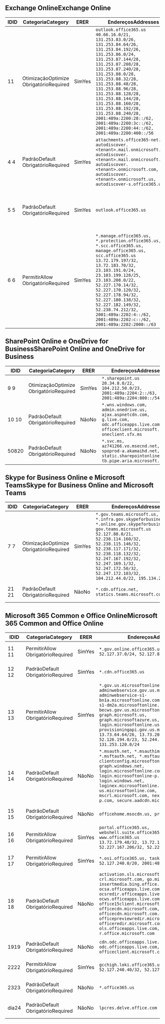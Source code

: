 <!--THIS FILE IS AUTOMATICALLY GENERATED. MANUAL CHANGES WILL BE OVERWRITTEN.-->
<!--Please contact the Office 365 Endpoints team with any questions.-->
<!--USGovGCCHigh endpoints version 2019120400-->
<!--File generated 2019-12-04 17:00:06.6464-->

## <a name="exchange-online"></a><span data-ttu-id="9068d-101">Exchange Online</span><span class="sxs-lookup"><span data-stu-id="9068d-101">Exchange Online</span></span>

<span data-ttu-id="9068d-102">ID</span><span class="sxs-lookup"><span data-stu-id="9068d-102">ID</span></span> | <span data-ttu-id="9068d-103">Categoria</span><span class="sxs-lookup"><span data-stu-id="9068d-103">Category</span></span> | <span data-ttu-id="9068d-104">ER</span><span class="sxs-lookup"><span data-stu-id="9068d-104">ER</span></span> | <span data-ttu-id="9068d-105">Endereços</span><span class="sxs-lookup"><span data-stu-id="9068d-105">Addresses</span></span> | <span data-ttu-id="9068d-106">Portas</span><span class="sxs-lookup"><span data-stu-id="9068d-106">Ports</span></span>
-- | -------------------- | --- | ------------------------------------------------------------------------------------------------------------------------------------------------------------------------------------------------------------------------------------------------------------------------------------------------------------------------------------------------------------------------------------------------------------------------------------------------ | -------------------------------
<span data-ttu-id="9068d-107">1</span><span class="sxs-lookup"><span data-stu-id="9068d-107">1</span></span> | <span data-ttu-id="9068d-108">Otimização</span><span class="sxs-lookup"><span data-stu-id="9068d-108">Optimize</span></span><BR><span data-ttu-id="9068d-109">Obrigatório</span><span class="sxs-lookup"><span data-stu-id="9068d-109">Required</span></span> | <span data-ttu-id="9068d-110">Sim</span><span class="sxs-lookup"><span data-stu-id="9068d-110">Yes</span></span> | `outlook.office365.us`<BR>`40.66.16.0/21, 131.253.83.0/26, 131.253.84.64/26, 131.253.84.192/26, 131.253.86.0/24, 131.253.87.144/28, 131.253.87.208/28, 131.253.87.240/28, 131.253.88.0/28, 131.253.88.32/28, 131.253.88.48/28, 131.253.88.96/28, 131.253.88.128/28, 131.253.88.144/28, 131.253.88.160/28, 131.253.88.192/28, 131.253.88.240/28, 2001:489a:2200:28::/62, 2001:489a:2200:3c::/62, 2001:489a:2200:44::/62, 2001:489a:2200:400::/56` | <span data-ttu-id="9068d-111">**TCP:** 443, 80</span><span class="sxs-lookup"><span data-stu-id="9068d-111">**TCP:** 443, 80</span></span>
<span data-ttu-id="9068d-112">4 </span><span class="sxs-lookup"><span data-stu-id="9068d-112">4</span></span> | <span data-ttu-id="9068d-113">Padrão</span><span class="sxs-lookup"><span data-stu-id="9068d-113">Default</span></span><BR><span data-ttu-id="9068d-114">Obrigatório</span><span class="sxs-lookup"><span data-stu-id="9068d-114">Required</span></span> | <span data-ttu-id="9068d-115">Sim</span><span class="sxs-lookup"><span data-stu-id="9068d-115">Yes</span></span> | `attachments.office365-net.us, autodiscover.<tenant>.mail.onmicrosoft.com, autodiscover.<tenant>.mail.onmicrosoft.us, autodiscover.<tenant>.onmicrosoft.com, autodiscover.<tenant>.onmicrosoft.us, autodiscover-s.office365.us` | <span data-ttu-id="9068d-116">**TCP:** 443, 80</span><span class="sxs-lookup"><span data-stu-id="9068d-116">**TCP:** 443, 80</span></span>
<span data-ttu-id="9068d-117">5 </span><span class="sxs-lookup"><span data-stu-id="9068d-117">5</span></span> | <span data-ttu-id="9068d-118">Padrão</span><span class="sxs-lookup"><span data-stu-id="9068d-118">Default</span></span><BR><span data-ttu-id="9068d-119">Obrigatório</span><span class="sxs-lookup"><span data-stu-id="9068d-119">Required</span></span> | <span data-ttu-id="9068d-120">Sim</span><span class="sxs-lookup"><span data-stu-id="9068d-120">Yes</span></span> | `outlook.office365.us` | <span data-ttu-id="9068d-121">**TCP:** 143, 25, 587, 993, 995</span><span class="sxs-lookup"><span data-stu-id="9068d-121">**TCP:** 143, 25, 587, 993, 995</span></span>
<span data-ttu-id="9068d-122">6 </span><span class="sxs-lookup"><span data-stu-id="9068d-122">6</span></span> | <span data-ttu-id="9068d-123">Permitir</span><span class="sxs-lookup"><span data-stu-id="9068d-123">Allow</span></span><BR><span data-ttu-id="9068d-124">Obrigatório</span><span class="sxs-lookup"><span data-stu-id="9068d-124">Required</span></span> | <span data-ttu-id="9068d-125">Sim</span><span class="sxs-lookup"><span data-stu-id="9068d-125">Yes</span></span> | `*.manage.office365.us, *.protection.office365.us, *.scc.office365.us, manage.office365.us, scc.office365.us`<BR>`13.72.179.197/32, 13.72.183.70/32, 23.103.191.0/24, 23.103.199.128/25, 23.103.208.0/22, 52.227.170.14/32, 52.227.170.120/32, 52.227.178.94/32, 52.227.180.138/32, 52.227.182.149/32, 52.238.74.212/32, 2001:489a:2202:4::/62, 2001:489a:2202:c::/62, 2001:489a:2202:2000::/63` | <span data-ttu-id="9068d-126">**TCP:** 25, 443</span><span class="sxs-lookup"><span data-stu-id="9068d-126">**TCP:** 25, 443</span></span>

## <a name="sharepoint-online-and-onedrive-for-business"></a><span data-ttu-id="9068d-127">SharePoint Online e OneDrive for Business</span><span class="sxs-lookup"><span data-stu-id="9068d-127">SharePoint Online and OneDrive for Business</span></span>

<span data-ttu-id="9068d-128">ID</span><span class="sxs-lookup"><span data-stu-id="9068d-128">ID</span></span> | <span data-ttu-id="9068d-129">Categoria</span><span class="sxs-lookup"><span data-stu-id="9068d-129">Category</span></span> | <span data-ttu-id="9068d-130">ER</span><span class="sxs-lookup"><span data-stu-id="9068d-130">ER</span></span> | <span data-ttu-id="9068d-131">Endereços</span><span class="sxs-lookup"><span data-stu-id="9068d-131">Addresses</span></span> | <span data-ttu-id="9068d-132">Portas</span><span class="sxs-lookup"><span data-stu-id="9068d-132">Ports</span></span>
-- | -------------------- | --- | --------------------------------------------------------------------------------------------------------------------------------------------- | ----------------
<span data-ttu-id="9068d-133">9 </span><span class="sxs-lookup"><span data-stu-id="9068d-133">9</span></span> | <span data-ttu-id="9068d-134">Otimização</span><span class="sxs-lookup"><span data-stu-id="9068d-134">Optimize</span></span><BR><span data-ttu-id="9068d-135">Obrigatório</span><span class="sxs-lookup"><span data-stu-id="9068d-135">Required</span></span> | <span data-ttu-id="9068d-136">Sim</span><span class="sxs-lookup"><span data-stu-id="9068d-136">Yes</span></span> | `*.sharepoint.us`<BR>`20.34.8.0/22, 104.212.50.0/23, 2001:489a:2204:2::/63, 2001:489a:2204:800::/54` | <span data-ttu-id="9068d-137">**TCP:** 443, 80</span><span class="sxs-lookup"><span data-stu-id="9068d-137">**TCP:** 443, 80</span></span>
<span data-ttu-id="9068d-138">10 </span><span class="sxs-lookup"><span data-stu-id="9068d-138">10</span></span> | <span data-ttu-id="9068d-139">Padrão</span><span class="sxs-lookup"><span data-stu-id="9068d-139">Default</span></span><BR><span data-ttu-id="9068d-140">Obrigatório</span><span class="sxs-lookup"><span data-stu-id="9068d-140">Required</span></span> | <span data-ttu-id="9068d-141">Não</span><span class="sxs-lookup"><span data-stu-id="9068d-141">No</span></span> | `*.wns.windows.com, admin.onedrive.us, ajax.aspnetcdn.com, g.live.com, odc.officeapps.live.com, officeclient.microsoft.com, oneclient.sfx.ms` | <span data-ttu-id="9068d-142">**TCP:** 443, 80</span><span class="sxs-lookup"><span data-stu-id="9068d-142">**TCP:** 443, 80</span></span>
<span data-ttu-id="9068d-143">508</span><span class="sxs-lookup"><span data-stu-id="9068d-143">20</span></span> | <span data-ttu-id="9068d-144">Padrão</span><span class="sxs-lookup"><span data-stu-id="9068d-144">Default</span></span><BR><span data-ttu-id="9068d-145">Obrigatório</span><span class="sxs-lookup"><span data-stu-id="9068d-145">Required</span></span> | <span data-ttu-id="9068d-146">Não</span><span class="sxs-lookup"><span data-stu-id="9068d-146">No</span></span> | `*.svc.ms, az741266.vo.msecnd.net, spoprod-a.akamaihd.net, static.sharepointonline.com, tb.pipe.aria.microsoft.com` | <span data-ttu-id="9068d-147">**TCP:** 443, 80</span><span class="sxs-lookup"><span data-stu-id="9068d-147">**TCP:** 443, 80</span></span>

## <a name="skype-for-business-online-and-microsoft-teams"></a><span data-ttu-id="9068d-148">Skype for Business Online e Microsoft Teams</span><span class="sxs-lookup"><span data-stu-id="9068d-148">Skype for Business Online and Microsoft Teams</span></span>

<span data-ttu-id="9068d-149">ID</span><span class="sxs-lookup"><span data-stu-id="9068d-149">ID</span></span> | <span data-ttu-id="9068d-150">Categoria</span><span class="sxs-lookup"><span data-stu-id="9068d-150">Category</span></span> | <span data-ttu-id="9068d-151">ER</span><span class="sxs-lookup"><span data-stu-id="9068d-151">ER</span></span> | <span data-ttu-id="9068d-152">Endereços</span><span class="sxs-lookup"><span data-stu-id="9068d-152">Addresses</span></span> | <span data-ttu-id="9068d-153">Portas</span><span class="sxs-lookup"><span data-stu-id="9068d-153">Ports</span></span>
-- | -------------------- | --- | --------------------------------------------------------------------------------------------------------------------------------------------------------------------------------------------------------------------------------------------------------------------------------------------------------------------------------- | ---------------------------------------------------
<span data-ttu-id="9068d-154">7 </span><span class="sxs-lookup"><span data-stu-id="9068d-154">7</span></span> | <span data-ttu-id="9068d-155">Otimização</span><span class="sxs-lookup"><span data-stu-id="9068d-155">Optimize</span></span><BR><span data-ttu-id="9068d-156">Obrigatório</span><span class="sxs-lookup"><span data-stu-id="9068d-156">Required</span></span> | <span data-ttu-id="9068d-157">Sim</span><span class="sxs-lookup"><span data-stu-id="9068d-157">Yes</span></span> | `*.gov.teams.microsoft.us, *.infra.gov.skypeforbusiness.us, *.online.gov.skypeforbusiness.us, gov.teams.microsoft.us`<BR>`52.127.88.0/21, 52.238.114.160/32, 52.238.115.146/32, 52.238.117.171/32, 52.238.118.132/32, 52.247.167.192/32, 52.247.169.1/32, 52.247.172.50/32, 52.247.172.103/32, 104.212.44.0/22, 195.134.228.0/22` | <span data-ttu-id="9068d-158">**TCP:** 443, 80</span><span class="sxs-lookup"><span data-stu-id="9068d-158">**TCP:** 443, 80</span></span><BR><span data-ttu-id="9068d-159">**UDP:** 3478, 3479, 3480, 3481</span><span class="sxs-lookup"><span data-stu-id="9068d-159">**UDP:** 3478, 3479, 3480, 3481</span></span>
<span data-ttu-id="9068d-160"> 21 </span><span class="sxs-lookup"><span data-stu-id="9068d-160">21</span></span> | <span data-ttu-id="9068d-161">Padrão</span><span class="sxs-lookup"><span data-stu-id="9068d-161">Default</span></span><BR><span data-ttu-id="9068d-162">Obrigatório</span><span class="sxs-lookup"><span data-stu-id="9068d-162">Required</span></span> | <span data-ttu-id="9068d-163">Não</span><span class="sxs-lookup"><span data-stu-id="9068d-163">No</span></span> | `*.cdn.office.net, statics.teams.microsoft.com` | <span data-ttu-id="9068d-164">**TCP:** 443</span><span class="sxs-lookup"><span data-stu-id="9068d-164">**TCP:** 443</span></span>

## <a name="microsoft-365-common-and-office-online"></a><span data-ttu-id="9068d-165">Microsoft 365 Common e Office Online</span><span class="sxs-lookup"><span data-stu-id="9068d-165">Microsoft 365 Common and Office Online</span></span>

<span data-ttu-id="9068d-166">ID</span><span class="sxs-lookup"><span data-stu-id="9068d-166">ID</span></span> | <span data-ttu-id="9068d-167">Categoria</span><span class="sxs-lookup"><span data-stu-id="9068d-167">Category</span></span> | <span data-ttu-id="9068d-168">ER</span><span class="sxs-lookup"><span data-stu-id="9068d-168">ER</span></span> | <span data-ttu-id="9068d-169">Endereços</span><span class="sxs-lookup"><span data-stu-id="9068d-169">Addresses</span></span> | <span data-ttu-id="9068d-170">Portas</span><span class="sxs-lookup"><span data-stu-id="9068d-170">Ports</span></span>
-- | ------------------- | --- | --------------------------------------------------------------------------------------------------------------------------------------------------------------------------------------------------------------------------------------------------------------------------------------------------------------------------------------------------------------------------------------------------------------------- | ----------------
<span data-ttu-id="9068d-171">11 </span><span class="sxs-lookup"><span data-stu-id="9068d-171">11</span></span> | <span data-ttu-id="9068d-172">Permitir</span><span class="sxs-lookup"><span data-stu-id="9068d-172">Allow</span></span><BR><span data-ttu-id="9068d-173">Obrigatório</span><span class="sxs-lookup"><span data-stu-id="9068d-173">Required</span></span> | <span data-ttu-id="9068d-174">Sim</span><span class="sxs-lookup"><span data-stu-id="9068d-174">Yes</span></span> | `*.gov.online.office365.us`<BR>`52.127.37.0/24, 52.127.82.0/23` | <span data-ttu-id="9068d-175">**TCP:** 443</span><span class="sxs-lookup"><span data-stu-id="9068d-175">**TCP:** 443</span></span>
<span data-ttu-id="9068d-176">12 </span><span class="sxs-lookup"><span data-stu-id="9068d-176">12</span></span> | <span data-ttu-id="9068d-177">Padrão</span><span class="sxs-lookup"><span data-stu-id="9068d-177">Default</span></span><BR><span data-ttu-id="9068d-178">Obrigatório</span><span class="sxs-lookup"><span data-stu-id="9068d-178">Required</span></span> | <span data-ttu-id="9068d-179">Sim</span><span class="sxs-lookup"><span data-stu-id="9068d-179">Yes</span></span> | `*.cdn.office365.us` | <span data-ttu-id="9068d-180">**TCP:** 443</span><span class="sxs-lookup"><span data-stu-id="9068d-180">**TCP:** 443</span></span>
<span data-ttu-id="9068d-181">13 </span><span class="sxs-lookup"><span data-stu-id="9068d-181">13</span></span> | <span data-ttu-id="9068d-182">Permitir</span><span class="sxs-lookup"><span data-stu-id="9068d-182">Allow</span></span><BR><span data-ttu-id="9068d-183">Obrigatório</span><span class="sxs-lookup"><span data-stu-id="9068d-183">Required</span></span> | <span data-ttu-id="9068d-184">Sim</span><span class="sxs-lookup"><span data-stu-id="9068d-184">Yes</span></span> | `*.gov.us.microsoftonline.com, adminwebservice.gov.us.microsoftonline.com, adminwebservice-s1-bn1a.microsoftonline.com, adminwebservice-s1-dm2a.microsoftonline.com, becws.gov.us.microsoftonline.com, graph.microsoft.us, graph.microsoftazure.us, login.microsoftonline.us, provisioningapi.gov.us.microsoftonline.com`<BR>`13.73.64.64/26, 13.73.208.128/25, 52.126.194.0/23, 52.244.120.128/25, 131.253.120.0/24` | <span data-ttu-id="9068d-185">**TCP:** 443</span><span class="sxs-lookup"><span data-stu-id="9068d-185">**TCP:** 443</span></span>
<span data-ttu-id="9068d-186">14 </span><span class="sxs-lookup"><span data-stu-id="9068d-186">14</span></span> | <span data-ttu-id="9068d-187">Padrão</span><span class="sxs-lookup"><span data-stu-id="9068d-187">Default</span></span><BR><span data-ttu-id="9068d-188">Obrigatório</span><span class="sxs-lookup"><span data-stu-id="9068d-188">Required</span></span> | <span data-ttu-id="9068d-189">Não</span><span class="sxs-lookup"><span data-stu-id="9068d-189">No</span></span> | `*.msauth.net, *.msauthimages.us, *.msftauth.net, *.msftauthimages.us, clientconfig.microsoftonline-p.net, graph.windows.net, login.microsoftonline.com, login.microsoftonline-p.com, login.windows.net, loginex.microsoftonline.com, login-us.microsoftonline.com, mscrl.microsoft.com, nexus.microsoftonline-p.com, secure.aadcdn.microsoftonline-p.com` | <span data-ttu-id="9068d-190">**TCP:** 443</span><span class="sxs-lookup"><span data-stu-id="9068d-190">**TCP:** 443</span></span>
<span data-ttu-id="9068d-191">15 </span><span class="sxs-lookup"><span data-stu-id="9068d-191">15</span></span> | <span data-ttu-id="9068d-192">Padrão</span><span class="sxs-lookup"><span data-stu-id="9068d-192">Default</span></span><BR><span data-ttu-id="9068d-193">Obrigatório</span><span class="sxs-lookup"><span data-stu-id="9068d-193">Required</span></span> | <span data-ttu-id="9068d-194">Não</span><span class="sxs-lookup"><span data-stu-id="9068d-194">No</span></span> | `officehome.msocdn.us, prod.msocdn.us` | <span data-ttu-id="9068d-195">**TCP:** 443, 80</span><span class="sxs-lookup"><span data-stu-id="9068d-195">**TCP:** 443, 80</span></span>
<span data-ttu-id="9068d-196">16 </span><span class="sxs-lookup"><span data-stu-id="9068d-196">16</span></span> | <span data-ttu-id="9068d-197">Permitir</span><span class="sxs-lookup"><span data-stu-id="9068d-197">Allow</span></span><BR><span data-ttu-id="9068d-198">Obrigatório</span><span class="sxs-lookup"><span data-stu-id="9068d-198">Required</span></span> | <span data-ttu-id="9068d-199">Sim</span><span class="sxs-lookup"><span data-stu-id="9068d-199">Yes</span></span> | `portal.office365.us, webshell.suite.office365.us, www.office365.us`<BR>`13.72.179.48/32, 13.72.188.8/32, 52.227.167.206/32, 52.227.170.242/32` | <span data-ttu-id="9068d-200">**TCP:** 443, 80</span><span class="sxs-lookup"><span data-stu-id="9068d-200">**TCP:** 443, 80</span></span>
<span data-ttu-id="9068d-201">17 </span><span class="sxs-lookup"><span data-stu-id="9068d-201">17</span></span> | <span data-ttu-id="9068d-202">Permitir</span><span class="sxs-lookup"><span data-stu-id="9068d-202">Allow</span></span><BR><span data-ttu-id="9068d-203">Obrigatório</span><span class="sxs-lookup"><span data-stu-id="9068d-203">Required</span></span> | <span data-ttu-id="9068d-204">Sim</span><span class="sxs-lookup"><span data-stu-id="9068d-204">Yes</span></span> | `*.osi.office365.us, tasks.office365.us`<BR>`52.127.240.0/20, 2001:489a:2206::/48` | <span data-ttu-id="9068d-205">**TCP:** 443</span><span class="sxs-lookup"><span data-stu-id="9068d-205">**TCP:** 443</span></span>
<span data-ttu-id="9068d-206">18 </span><span class="sxs-lookup"><span data-stu-id="9068d-206">18</span></span> | <span data-ttu-id="9068d-207">Padrão</span><span class="sxs-lookup"><span data-stu-id="9068d-207">Default</span></span><BR><span data-ttu-id="9068d-208">Obrigatório</span><span class="sxs-lookup"><span data-stu-id="9068d-208">Required</span></span> | <span data-ttu-id="9068d-209">Não</span><span class="sxs-lookup"><span data-stu-id="9068d-209">No</span></span> | `activation.sls.microsoft.com, crl.microsoft.com, go.microsoft.com, insertmedia.bing.office.net, ocsa.officeapps.live.com, ocsredir.officeapps.live.com, ocws.officeapps.live.com, office15client.microsoft.com, officecdn.microsoft.com, officecdn.microsoft.com.edgesuite.net, officepreviewredir.microsoft.com, officeredir.microsoft.com, ols.officeapps.live.com, r.office.microsoft.com` | <span data-ttu-id="9068d-210">**TCP:** 443, 80</span><span class="sxs-lookup"><span data-stu-id="9068d-210">**TCP:** 443, 80</span></span>
<span data-ttu-id="9068d-211">19</span><span class="sxs-lookup"><span data-stu-id="9068d-211">19</span></span> | <span data-ttu-id="9068d-212">Padrão</span><span class="sxs-lookup"><span data-stu-id="9068d-212">Default</span></span><BR><span data-ttu-id="9068d-213">Obrigatório</span><span class="sxs-lookup"><span data-stu-id="9068d-213">Required</span></span> | <span data-ttu-id="9068d-214">Não</span><span class="sxs-lookup"><span data-stu-id="9068d-214">No</span></span> | `cdn.odc.officeapps.live.com, odc.officeapps.live.com, officeclient.microsoft.com` | <span data-ttu-id="9068d-215">**TCP:** 443, 80</span><span class="sxs-lookup"><span data-stu-id="9068d-215">**TCP:** 443, 80</span></span>
<span data-ttu-id="9068d-216">22</span><span class="sxs-lookup"><span data-stu-id="9068d-216">22</span></span> | <span data-ttu-id="9068d-217">Permitir</span><span class="sxs-lookup"><span data-stu-id="9068d-217">Allow</span></span><BR><span data-ttu-id="9068d-218">Obrigatório</span><span class="sxs-lookup"><span data-stu-id="9068d-218">Required</span></span> | <span data-ttu-id="9068d-219">Sim</span><span class="sxs-lookup"><span data-stu-id="9068d-219">Yes</span></span> | `gcchigh.loki.office365.us`<BR>`52.127.240.40/32, 52.127.244.46/32` | <span data-ttu-id="9068d-220">**TCP:** 443</span><span class="sxs-lookup"><span data-stu-id="9068d-220">**TCP:** 443</span></span>
<span data-ttu-id="9068d-221">23</span><span class="sxs-lookup"><span data-stu-id="9068d-221">23</span></span> | <span data-ttu-id="9068d-222">Padrão</span><span class="sxs-lookup"><span data-stu-id="9068d-222">Default</span></span><BR><span data-ttu-id="9068d-223">Obrigatório</span><span class="sxs-lookup"><span data-stu-id="9068d-223">Required</span></span> | <span data-ttu-id="9068d-224">Não</span><span class="sxs-lookup"><span data-stu-id="9068d-224">No</span></span> | `*.office365.us` | <span data-ttu-id="9068d-225">**TCP:** 443, 80</span><span class="sxs-lookup"><span data-stu-id="9068d-225">**TCP:** 443, 80</span></span>
<span data-ttu-id="9068d-226">dia</span><span class="sxs-lookup"><span data-stu-id="9068d-226">24</span></span> | <span data-ttu-id="9068d-227">Padrão</span><span class="sxs-lookup"><span data-stu-id="9068d-227">Default</span></span><BR><span data-ttu-id="9068d-228">Obrigatório</span><span class="sxs-lookup"><span data-stu-id="9068d-228">Required</span></span> | <span data-ttu-id="9068d-229">Não</span><span class="sxs-lookup"><span data-stu-id="9068d-229">No</span></span> | `lpcres.delve.office.com` | <span data-ttu-id="9068d-230">**TCP:** 443</span><span class="sxs-lookup"><span data-stu-id="9068d-230">**TCP:** 443</span></span>
